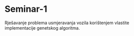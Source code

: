 # Seminar-1

Rješavanje problema usmjeravanja vozila korištenjem vlastite implementacije genetskog algoritma.